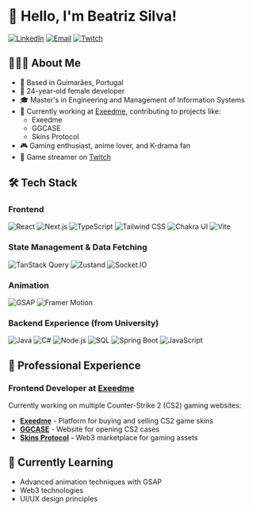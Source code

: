 # 👋 Hello, I'm Beatriz Silva!

[![LinkedIn](https://img.shields.io/badge/LinkedIn-0077B5?style=for-the-badge&logo=linkedin&logoColor=white)](https://www.linkedin.com/in/beatrizsilva18)
[![Email](https://img.shields.io/badge/Email-D14836?style=for-the-badge&logo=gmail&logoColor=white)](mailto:beatriz.rodri.silva18@gmail.com)
[![Twitch](https://img.shields.io/badge/Twitch-9146FF?style=for-the-badge&logo=twitch&logoColor=white)](https://www.twitch.tv/beagoddess)

## 👩🏼‍💻 About Me

- 📍 Based in Guimarães, Portugal
- 👧 24-year-old female developer
- 🎓 Master's in Engineering and Management of Information Systems
- 💼 Currently working at [Exeedme](http://linkedin.com/company/exeedmelda), contributing to projects like:
  - Exeedme
  - GGCASE
  - Skins Protocol
- 🎮 Gaming enthusiast, anime lover, and K-drama fan
- 🔴 Game streamer on [Twitch](https://www.twitch.tv/beagoddess)

## 🛠️ Tech Stack

### Frontend
![React](https://img.shields.io/badge/React-20232A?style=for-the-badge&logo=react&logoColor=61DAFB)
![Next.js](https://img.shields.io/badge/Next.js-000000?style=for-the-badge&logo=next.js&logoColor=white)
![TypeScript](https://img.shields.io/badge/TypeScript-3178C6?style=for-the-badge&logo=typescript&logoColor=white)
![Tailwind CSS](https://img.shields.io/badge/Tailwind_CSS-38B2AC?style=for-the-badge&logo=tailwind-css&logoColor=white)
![Chakra UI](https://img.shields.io/badge/Chakra_UI-319795?style=for-the-badge&logo=chakra-ui&logoColor=white)
![Vite](https://img.shields.io/badge/Vite-646CFF?style=for-the-badge&logo=vite&logoColor=white)

### State Management & Data Fetching
![TanStack Query](https://img.shields.io/badge/TanStack_Query-FF4154?style=for-the-badge&logo=react-query&logoColor=white)
![Zustand](https://img.shields.io/badge/Zustand-000000?style=for-the-badge&logo=zustand&logoColor=white)
![Socket.IO](https://img.shields.io/badge/Socket.IO-010101?style=for-the-badge&logo=socket.io&logoColor=white)

### Animation
![GSAP](https://img.shields.io/badge/GSAP-88CE02?style=for-the-badge&logo=greensock&logoColor=white)
![Framer Motion](https://img.shields.io/badge/Framer_Motion-0055FF?style=for-the-badge&logo=framer&logoColor=white)

### Backend Experience (from University)
![Java](https://img.shields.io/badge/Java-ED8B00?style=for-the-badge&logo=java&logoColor=white)
![C#](https://img.shields.io/badge/C%23-239120?style=for-the-badge&logo=c-sharp&logoColor=white)
![Node.js](https://img.shields.io/badge/Node.js-339933?style=for-the-badge&logo=node.js&logoColor=white)
![SQL](https://img.shields.io/badge/SQL-4479A1?style=for-the-badge&logo=mysql&logoColor=white)
![Spring Boot](https://img.shields.io/badge/Spring_Boot-6DB33F?style=for-the-badge&logo=spring&logoColor=white)
![JavaScript](https://img.shields.io/badge/JavaScript-F7DF1E?style=for-the-badge&logo=javascript&logoColor=black)

## 🏢 Professional Experience

### **Frontend Developer at [Exeedme](http://linkedin.com/company/exeedmelda)**

Currently working on multiple Counter-Strike 2 (CS2) gaming websites:

- **[Exeedme](https://exeedme.com)** - Platform for buying and selling CS2 game skins
- **[GGCASE](https://ggcase.com)** - Website for opening CS2 cases
- **[Skins Protocol](https://skinsprotocol.com)** - Web3 marketplace for gaming assets

## 🌱 Currently Learning
- Advanced animation techniques with GSAP
- Web3 technologies
- UI/UX design principles

